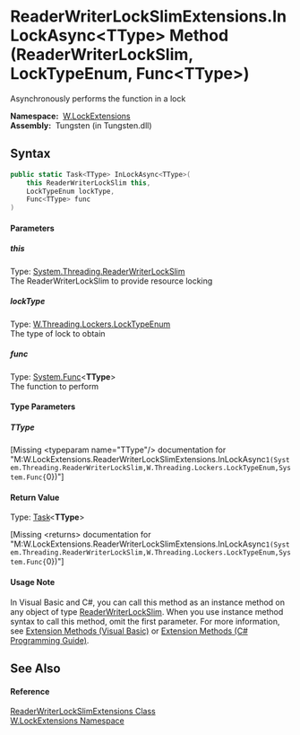 ReaderWriterLockSlimExtensions.InLockAsync&lt;TType> Method (ReaderWriterLockSlim, LockTypeEnum, Func&lt;TType>)
================================================================================================================
   Asynchronously performs the function in a lock

  **Namespace:**  [W.LockExtensions][1]  
  **Assembly:**  Tungsten (in Tungsten.dll)

Syntax
------

```csharp
public static Task<TType> InLockAsync<TType>(
	this ReaderWriterLockSlim this,
	LockTypeEnum lockType,
	Func<TType> func
)

```

#### Parameters

##### *this*
Type: [System.Threading.ReaderWriterLockSlim][2]  
The ReaderWriterLockSlim to provide resource locking

##### *lockType*
Type: [W.Threading.Lockers.LockTypeEnum][3]  
The type of lock to obtain

##### *func*
Type: [System.Func][4]&lt;**TType**>  
The function to perform

#### Type Parameters

##### *TType*

[Missing &lt;typeparam name="TType"/> documentation for "M:W.LockExtensions.ReaderWriterLockSlimExtensions.InLockAsync``1(System.Threading.ReaderWriterLockSlim,W.Threading.Lockers.LockTypeEnum,System.Func{``0})"]


#### Return Value
Type: [Task][5]&lt;**TType**>  

[Missing &lt;returns> documentation for "M:W.LockExtensions.ReaderWriterLockSlimExtensions.InLockAsync``1(System.Threading.ReaderWriterLockSlim,W.Threading.Lockers.LockTypeEnum,System.Func{``0})"]

#### Usage Note
In Visual Basic and C#, you can call this method as an instance method on any object of type [ReaderWriterLockSlim][2]. When you use instance method syntax to call this method, omit the first parameter. For more information, see [Extension Methods (Visual Basic)][6] or [Extension Methods (C# Programming Guide)][7].

See Also
--------

#### Reference
[ReaderWriterLockSlimExtensions Class][8]  
[W.LockExtensions Namespace][1]  

[1]: ../README.md
[2]: http://msdn.microsoft.com/en-us/library/bb300132
[3]: ../../W.Threading.Lockers/LockTypeEnum/README.md
[4]: http://msdn.microsoft.com/en-us/library/bb534960
[5]: http://msdn.microsoft.com/en-us/library/dd321424
[6]: http://msdn.microsoft.com/en-us/library/bb384936.aspx
[7]: http://msdn.microsoft.com/en-us/library/bb383977.aspx
[8]: README.md